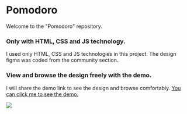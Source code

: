 <h1 >Pomodoro</h1>

<p>Welcome to the "Pomodoro" repository. </p>
<h3>Only with HTML, CSS and JS technology.</h3>
<p>I used only HTML, CSS and JS technologies in this project. The design figma was coded from the community section..</p>

<h3>View and browse the design freely with the demo.</h3>
<p>I will share the demo link to see the design and browse comfortably. <a href="https://pomodoro-cemtatli.vercel.app/" target="_blank">You can click me to see the demo.</a></p>

<img src="https://i.hizliresim.com/rb4v16z.png">
